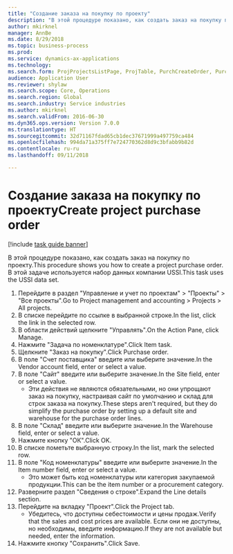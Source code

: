 ```yaml
--- 
title: "Создание заказа на покупку по проекту"
description: "В этой процедуре показано, как создать заказ на покупку по проекту."
author: mkirknel
manager: AnnBe
ms.date: 8/29/2018
ms.topic: business-process
ms.prod: 
ms.service: dynamics-ax-applications
ms.technology: 
ms.search.form: ProjProjectsListPage, ProjTable, PurchCreateOrder, PurchTable, InventItemIdLookupPurchase
audience: Application User
ms.reviewer: shylaw
ms.search.scope: Core, Operations
ms.search.region: Global
ms.search.industry: Service industries
ms.author: mkirknel
ms.search.validFrom: 2016-06-30
ms.dyn365.ops.version: Version 7.0.0
ms.translationtype: HT
ms.sourcegitcommit: 32d71167fdad65cb1dec37671999a497759ca484
ms.openlocfilehash: 994da71a375ff7e724770362d8d9c3bfabb9b82d
ms.contentlocale: ru-ru
ms.lasthandoff: 09/11/2018

---
```

# <a name="create-project-purchase-order"></a><span data-ttu-id="4d0d3-103">Создание заказа на покупку по проекту</span><span class="sxs-lookup"><span data-stu-id="4d0d3-103">Create project purchase order</span></span>

[!include [task guide banner](../../includes/task-guide-banner.md)]

<span data-ttu-id="4d0d3-104">В этой процедуре показано, как создать заказ на покупку по проекту.</span><span class="sxs-lookup"><span data-stu-id="4d0d3-104">This procedure shows you how to create a project purchase order.</span></span> <span data-ttu-id="4d0d3-105">В этой задаче используется набор данных компании USSI.</span><span class="sxs-lookup"><span data-stu-id="4d0d3-105">This task uses the USSI data set.</span></span>

1. <span data-ttu-id="4d0d3-106">Перейдите в раздел "Управление и учет по проектам" > "Проекты" > "Все проекты".</span><span class="sxs-lookup"><span data-stu-id="4d0d3-106">Go to Project management and accounting > Projects > All projects.</span></span>
2. <span data-ttu-id="4d0d3-107">В списке перейдите по ссылке в выбранной строке.</span><span class="sxs-lookup"><span data-stu-id="4d0d3-107">In the list, click the link in the selected row.</span></span>
3. <span data-ttu-id="4d0d3-108">В области действий щелкните "Управлять".</span><span class="sxs-lookup"><span data-stu-id="4d0d3-108">On the Action Pane, click Manage.</span></span>
4. <span data-ttu-id="4d0d3-109">Нажмите "Задача по номенклатуре".</span><span class="sxs-lookup"><span data-stu-id="4d0d3-109">Click Item task.</span></span>
5. <span data-ttu-id="4d0d3-110">Щелкните "Заказ на покупку".</span><span class="sxs-lookup"><span data-stu-id="4d0d3-110">Click Purchase order.</span></span>
6. <span data-ttu-id="4d0d3-111">В поле "Счет поставщика" введите или выберите значение.</span><span class="sxs-lookup"><span data-stu-id="4d0d3-111">In the Vendor account field, enter or select a value.</span></span>
7. <span data-ttu-id="4d0d3-112">В поле "Сайт" введите или выберите значение.</span><span class="sxs-lookup"><span data-stu-id="4d0d3-112">In the Site field, enter or select a value.</span></span>
    * <span data-ttu-id="4d0d3-113">Эти действия не являются обязательными, но они упрощают заказ на покупку, настраивая сайт по умолчанию и склад для строк заказа на покупку.</span><span class="sxs-lookup"><span data-stu-id="4d0d3-113">These steps aren't required, but they do simplify the purchase order by setting up a default site and warehouse for the purchase order lines.</span></span>  
8. <span data-ttu-id="4d0d3-114">В поле "Склад" введите или выберите значение.</span><span class="sxs-lookup"><span data-stu-id="4d0d3-114">In the Warehouse field, enter or select a value.</span></span>
9. <span data-ttu-id="4d0d3-115">Нажмите кнопку "OК".</span><span class="sxs-lookup"><span data-stu-id="4d0d3-115">Click OK.</span></span>
10. <span data-ttu-id="4d0d3-116">В списке пометьте выбранную строку.</span><span class="sxs-lookup"><span data-stu-id="4d0d3-116">In the list, mark the selected row.</span></span>
11. <span data-ttu-id="4d0d3-117">В поле "Код номенклатуры" введите или выберите значение.</span><span class="sxs-lookup"><span data-stu-id="4d0d3-117">In the Item number field, enter or select a value.</span></span>
    * <span data-ttu-id="4d0d3-118">Это может быть код номенклатуры или категория закупаемой продукции.</span><span class="sxs-lookup"><span data-stu-id="4d0d3-118">This can be the item number or a procurement category.</span></span>  
12. <span data-ttu-id="4d0d3-119">Разверните раздел "Сведения о строке".</span><span class="sxs-lookup"><span data-stu-id="4d0d3-119">Expand the Line details section.</span></span>
13. <span data-ttu-id="4d0d3-120">Перейдите на вкладку "Проект".</span><span class="sxs-lookup"><span data-stu-id="4d0d3-120">Click the Project tab.</span></span>
    * <span data-ttu-id="4d0d3-121">Убедитесь, что доступны себестоимости и цены продаж.</span><span class="sxs-lookup"><span data-stu-id="4d0d3-121">Verify that the sales and cost prices are available.</span></span> <span data-ttu-id="4d0d3-122">Если они не доступны, но необходимы, введите информацию.</span><span class="sxs-lookup"><span data-stu-id="4d0d3-122">If they are not available but needed, enter the information.</span></span>  
14. <span data-ttu-id="4d0d3-123">Нажмите кнопку "Сохранить".</span><span class="sxs-lookup"><span data-stu-id="4d0d3-123">Click Save.</span></span>


